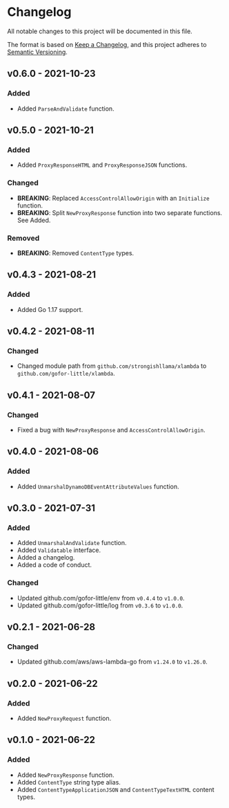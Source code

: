# Changelog

All notable changes to this project will be documented in this file.

The format is based on [Keep a Changelog](https://keepachangelog.com/en/1.0.0/), and this project adheres to [Semantic Versioning](https://semver.org/spec/v2.0.0.html).

## v0.6.0 - 2021-10-23
### Added
* Added ```ParseAndValidate``` function.

## v0.5.0 - 2021-10-21
### Added
* Added ```ProxyResponseHTML``` and ```ProxyResponseJSON``` functions.

### Changed
* **BREAKING**: Replaced ```AccessControlAllowOrigin``` with an ```Initialize``` function.
* **BREAKING**: Split ```NewProxyResponse``` function into two separate functions. See Added.

### Removed
* **BREAKING**: Removed ```ContentType``` types.

## v0.4.3 - 2021-08-21
### Added
* Added Go 1.17 support.

## v0.4.2 - 2021-08-11
### Changed
* Changed module path from ```github.com/strongishllama/xlambda``` to ```github.com/gofor-little/xlambda```.

## v0.4.1 - 2021-08-07
### Changed
* Fixed a bug with ```NewProxyResponse``` and ```AccessControlAllowOrigin```.

## v0.4.0 - 2021-08-06
### Added
* Added ```UnmarshalDynamoDBEventAttributeValues``` function.

## v0.3.0 - 2021-07-31
### Added
* Added ```UnmarshalAndValidate``` function.
* Added ```Validatable``` interface.
* Added a changelog.
* Added a code of conduct.

### Changed
* Updated github.com/gofor-little/env from ```v0.4.4``` to ```v1.0.0```.
* Updated github.com/gofor-little/log from ```v0.3.6``` to ```v1.0.0```.


## v0.2.1 - 2021-06-28
### Changed
* Updated github.com/aws/aws-lambda-go from ```v1.24.0``` to ```v1.26.0```.

## v0.2.0 - 2021-06-22
### Added
* Added ```NewProxyRequest``` function.

## v0.1.0 - 2021-06-22
### Added
* Added ```NewProxyResponse``` function.
* Added ```ContentType``` string type alias.
* Added ```ContentTypeApplicationJSON``` and ```ContentTypeTextHTML``` content types.
